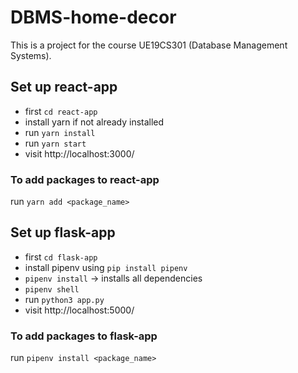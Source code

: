 # DBMS-home-decor

This is a project for the course UE19CS301 (Database Management Systems). 

## Set up react-app
- first ```cd react-app```
- install yarn if not already installed
- run ```yarn install```
- run ```yarn start```
- visit http://localhost:3000/

### To add packages to react-app
run ```yarn add <package_name>```

## Set up flask-app
- first ```cd flask-app```
- install pipenv using ```pip install pipenv```
- ```pipenv install``` -> installs all dependencies
- ```pipenv shell```
- run ```python3 app.py```
- visit http://localhost:5000/

### To add packages to flask-app
run ```pipenv install <package_name>```